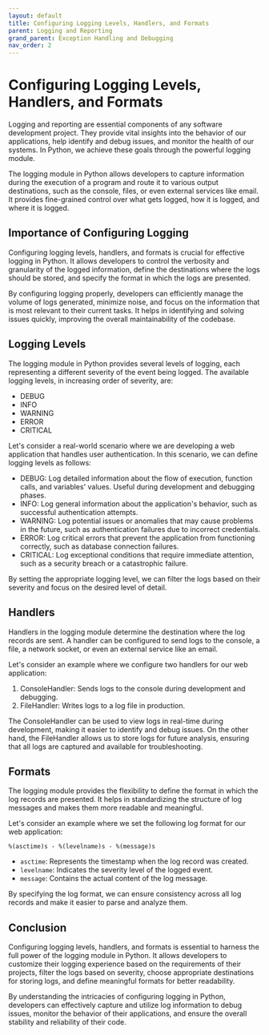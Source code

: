 ```yaml
---
layout: default
title: Configuring Logging Levels, Handlers, and Formats
parent: Logging and Reporting
grand_parent: Exception Handling and Debugging
nav_order: 2
---
```

# Configuring Logging Levels, Handlers, and Formats

Logging and reporting are essential components of any software development project. They provide vital insights into the behavior of our applications, help identify and debug issues, and monitor the health of our systems. In Python, we achieve these goals through the powerful logging module.

The logging module in Python allows developers to capture information during the execution of a program and route it to various output destinations, such as the console, files, or even external services like email. It provides fine-grained control over what gets logged, how it is logged, and where it is logged.

## Importance of Configuring Logging

Configuring logging levels, handlers, and formats is crucial for effective logging in Python. It allows developers to control the verbosity and granularity of the logged information, define the destinations where the logs should be stored, and specify the format in which the logs are presented.

By configuring logging properly, developers can efficiently manage the volume of logs generated, minimize noise, and focus on the information that is most relevant to their current tasks. It helps in identifying and solving issues quickly, improving the overall maintainability of the codebase.

## Logging Levels

The logging module in Python provides several levels of logging, each representing a different severity of the event being logged. The available logging levels, in increasing order of severity, are:

- DEBUG
- INFO
- WARNING
- ERROR
- CRITICAL

Let's consider a real-world scenario where we are developing a web application that handles user authentication. In this scenario, we can define logging levels as follows:

- DEBUG: Log detailed information about the flow of execution, function calls, and variables' values. Useful during development and debugging phases.
- INFO: Log general information about the application's behavior, such as successful authentication attempts.
- WARNING: Log potential issues or anomalies that may cause problems in the future, such as authentication failures due to incorrect credentials.
- ERROR: Log critical errors that prevent the application from functioning correctly, such as database connection failures.
- CRITICAL: Log exceptional conditions that require immediate attention, such as a security breach or a catastrophic failure.

By setting the appropriate logging level, we can filter the logs based on their severity and focus on the desired level of detail.

## Handlers

Handlers in the logging module determine the destination where the log records are sent. A handler can be configured to send logs to the console, a file, a network socket, or even an external service like an email.

Let's consider an example where we configure two handlers for our web application:

1. ConsoleHandler: Sends logs to the console during development and debugging.
2. FileHandler: Writes logs to a log file in production.

The ConsoleHandler can be used to view logs in real-time during development, making it easier to identify and debug issues. On the other hand, the FileHandler allows us to store logs for future analysis, ensuring that all logs are captured and available for troubleshooting.

## Formats

The logging module provides the flexibility to define the format in which the log records are presented. It helps in standardizing the structure of log messages and makes them more readable and meaningful.

Let's consider an example where we set the following log format for our web application:

```
%(asctime)s - %(levelname)s - %(message)s
```

- `asctime`: Represents the timestamp when the log record was created.
- `levelname`: Indicates the severity level of the logged event.
- `message`: Contains the actual content of the log message.

By specifying the log format, we can ensure consistency across all log records and make it easier to parse and analyze them.

## Conclusion

Configuring logging levels, handlers, and formats is essential to harness the full power of the logging module in Python. It allows developers to customize their logging experience based on the requirements of their projects, filter the logs based on severity, choose appropriate destinations for storing logs, and define meaningful formats for better readability.

By understanding the intricacies of configuring logging in Python, developers can effectively capture and utilize log information to debug issues, monitor the behavior of their applications, and ensure the overall stability and reliability of their code.